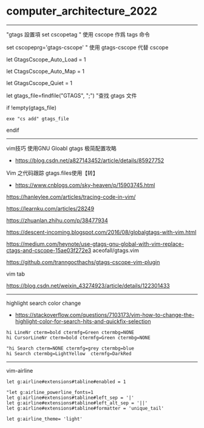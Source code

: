 # computer_architecture_2022

--------------------------
"gtags 設置項
set cscopetag " 使用 cscope 作爲 tags 命令

set cscopeprg='gtags-cscope' " 使用 gtags-cscope 代替 cscope


let GtagsCscope_Auto_Load = 1

let CtagsCscope_Auto_Map = 1

let GtagsCscope_Quiet = 1

let gtags_file=findfile("GTAGS", ";") "查找 gtags 文件

if !empty(gtags_file)

    exe "cs add" gtags_file

endif

-------------------------------------

vim技巧 使用GNU Gloabl gtags 极简配置攻略
* https://blog.csdn.net/a827143452/article/details/85927752

Vim 之代码跟踪 gtags.files使用【转】
* https://www.cnblogs.com/sky-heaven/p/15903745.html

https://hanleylee.com/articles/tracing-code-in-vim/


https://learnku.com/articles/28249

https://zhuanlan.zhihu.com/p/38477934

https://descent-incoming.blogspot.com/2016/08/globalgtags-with-vim.html


https://medium.com/heynote/use-gtags-gnu-global-with-vim-replace-ctags-and-cscope-15ae03f272e3
aceofall/gtags.vim

https://github.com/tranngocthachs/gtags-cscope-vim-plugin


vim tab

https://blog.csdn.net/weixin_43274923/article/details/122301433

-------------------------

highlight search color change
* https://stackoverflow.com/questions/7103173/vim-how-to-change-the-highlight-color-for-search-hits-and-quickfix-selection

```
hi LineNr cterm=bold ctermfg=Green ctermbg=NONE
hi CursorLineNr cterm=bold ctermfg=Green ctermbg=NONE

"hi Search cterm=NONE ctermfg=grey ctermbg=blue
hi Search ctermbg=LightYellow  ctermfg=DarkRed
```

-------------------------------------
vim-airline
```
let g:airline#extensions#tabline#enabled = 1

"let g:airline_powerline_fonts=1
let g:airline#extensions#tabline#left_sep = '|'
let g:airline#extensions#tabline#left_alt_sep = '||'
let g:airline#extensions#tabline#formatter = 'unique_tail'

let g:airline_theme= 'light'
```
